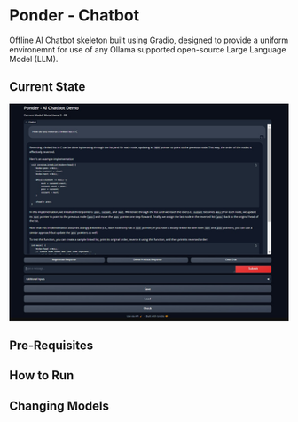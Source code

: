 # Ponder - Chatbot

Offline AI Chatbot skeleton built using Gradio, designed to provide a uniform environemnt for use of any Ollama supported open-source Large Language Model (LLM).


## Current State
![Alt text](resources/2024_05_01_current_state.jpg?raw=true)


## Pre-Requisites 

## How to Run 

## Changing Models
